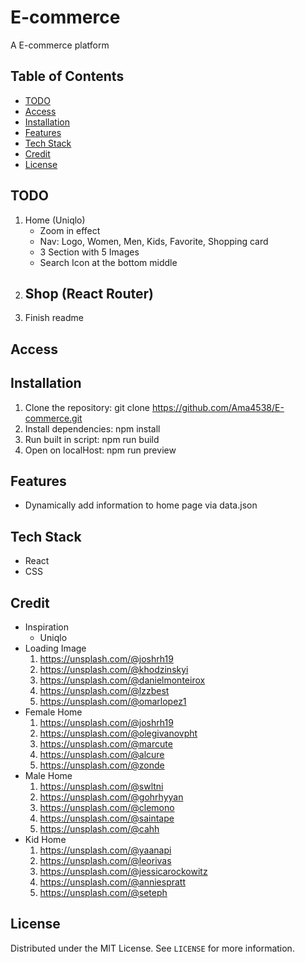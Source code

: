 # E-commerce
A E-commerce platform

## Table of Contents
- [TODO](#TODO)
- [Access](#Access)
- [Installation](#installation)
- [Features](#features)
- [Tech Stack](#tech-stack)
- [Credit](#Credit)
- [License](#license)

## TODO
1. Home (Uniqlo)
    - Zoom in effect
    - Nav: Logo, Women, Men, Kids, Favorite, Shopping card
    - 3 Section with 5 Images
    - Search Icon at the bottom middle
2. Shop (React Router)
    - 
3. Finish readme

## Access

## Installation
1. Clone the repository: git clone https://github.com/Ama4538/E-commerce.git
2. Install dependencies: npm install
3. Run built in script: npm run build
4. Open on localHost: npm run preview

## Features
- Dynamically add information to home page via data.json

## Tech Stack
- React
- CSS

## Credit
- Inspiration
    - Uniqlo
- Loading Image 
    1. https://unsplash.com/@joshrh19
    2. https://unsplash.com/@khodzinskyi 
    3. https://unsplash.com/@danielmonteirox
    4. https://unsplash.com/@lzzbest
    5. https://unsplash.com/@omarlopez1 
- Female Home 
    1. https://unsplash.com/@joshrh19
    2. https://unsplash.com/@olegivanovpht 
    3. https://unsplash.com/@marcute
    4. https://unsplash.com/@alcure
    5. https://unsplash.com/@zonde
- Male Home 
    1. https://unsplash.com/@swltni
    2. https://unsplash.com/@gohrhyyan
    3. https://unsplash.com/@clemono
    4. https://unsplash.com/@saintape
    5. https://unsplash.com/@cahh
- Kid Home
    1. https://unsplash.com/@yaanapi
    2. https://unsplash.com/@leorivas
    3. https://unsplash.com/@jessicarockowitz 
    4. https://unsplash.com/@anniespratt 
    5. https://unsplash.com/@seteph
    
## License
Distributed under the MIT License. See `LICENSE` for more information.